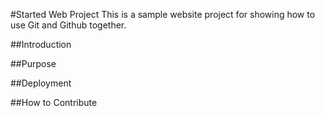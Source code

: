 #Started Web Project
This is a sample website project for showing how to use Git and Github together.

##Introduction

##Purpose

##Deployment

##How to Contribute
